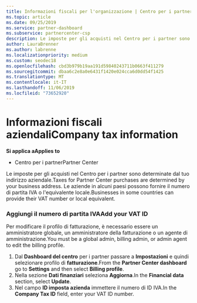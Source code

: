 ```yaml
---
title: Informazioni fiscali per l'organizzazione | Centro per i partner
ms.topic: article
ms.date: 09/25/2019
ms.service: partner-dashboard
ms.subservice: partnercenter-csp
description: Le imposte per gli acquisti nel Centro per i partner sono determinate dal tuo indirizzo aziendale. Le aziende in alcuni paesi possono fornire il numero di partita IVA o l'equivalente locale.
author: LauraBrenner
ms.author: labrenne
ms.localizationpriority: medium
ms.custom: seodec18
ms.openlocfilehash: cbd3b979b19aa191d59840243711b0663f411279
ms.sourcegitcommit: dbaa6c2e8a0e6431f1420e024cca6d0dd54f1425
ms.translationtype: MT
ms.contentlocale: it-IT
ms.lasthandoff: 11/06/2019
ms.locfileid: "73652920"
---
```

# <a name="company-tax-information"></a><span data-ttu-id="b0982-104">Informazioni fiscali aziendali</span><span class="sxs-lookup"><span data-stu-id="b0982-104">Company tax information</span></span>

<span data-ttu-id="b0982-105">**Si applica a**</span><span class="sxs-lookup"><span data-stu-id="b0982-105">**Applies to**</span></span>

-  <span data-ttu-id="b0982-106">Centro per i partner</span><span class="sxs-lookup"><span data-stu-id="b0982-106">Partner Center</span></span>

<span data-ttu-id="b0982-107">Le imposte per gli acquisti nel Centro per i partner sono determinate dal tuo indirizzo aziendale.</span><span class="sxs-lookup"><span data-stu-id="b0982-107">Taxes for Partner Center purchases are determined by your business address.</span></span> <span data-ttu-id="b0982-108">Le aziende in alcuni paesi possono fornire il numero di partita IVA o l'equivalente locale.</span><span class="sxs-lookup"><span data-stu-id="b0982-108">Businesses in some countries can provide their VAT number or local equivalent.</span></span>

### <a name="add-your-vat-id"></a><span data-ttu-id="b0982-109">Aggiungi il numero di partita IVA</span><span class="sxs-lookup"><span data-stu-id="b0982-109">Add your VAT ID</span></span>

<span data-ttu-id="b0982-110">Per modificare il profilo di fatturazione, è necessario essere un amministratore globale, un amministratore della fatturazione o un agente di amministrazione.</span><span class="sxs-lookup"><span data-stu-id="b0982-110">You must be a global admin, billing admin, or admin agent to  edit the billing profile.</span></span>

1.  <span data-ttu-id="b0982-111">Dal **Dashboard del centro** per i partner passare a **Impostazioni** e quindi selezionare profilo di **fatturazione**.</span><span class="sxs-lookup"><span data-stu-id="b0982-111">From the **Partner Center dashboard** go to  **Settings** and then select **Billing profile**.</span></span>
2.  <span data-ttu-id="b0982-112">Nella sezione **Dati finanziari** seleziona **Aggiorna**.</span><span class="sxs-lookup"><span data-stu-id="b0982-112">In the **Financial data** section, select **Update**.</span></span>
3.  <span data-ttu-id="b0982-113">Nel campo **ID imposta azienda** immettere il numero di ID IVA.</span><span class="sxs-lookup"><span data-stu-id="b0982-113">In the **Company Tax ID** field, enter your VAT ID number.</span></span>



 



